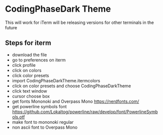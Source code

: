 
# CodingPhaseDark Theme
This will work for iTerm will be releasing versions for other terminals in the future

## Steps for iterm
- download the file
- go to preferences on iterm
- click profile
- click on colors
- click color presets
- import CodingPhaseDarkTheme.itermcolors
- click on color presets and choose CodingPhaseDarkTheme
- click text window
- cursor choose box
- get fonts Mononoki and Overpass Mono  https://nerdfonts.com/
- get powerline symbols font https://github.com/Lokaltog/powerline/raw/develop/font/PowerlineSymbols.otf
- make font to mononoki regular 
- non ascii font to Overpass Mono
